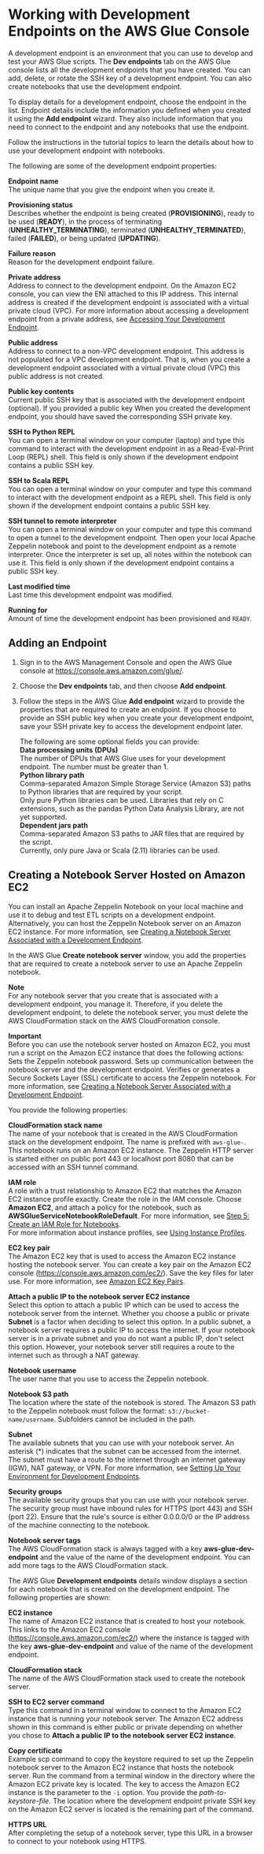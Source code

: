# Working with Development Endpoints on the AWS Glue Console<a name="console-development-endpoint"></a>

A development endpoint is an environment that you can use to develop and test your AWS Glue scripts\. The **Dev endpoints** tab on the AWS Glue console lists all the development endpoints that you have created\. You can add, delete, or rotate the SSH key of a development endpoint\. You can also create notebooks that use the development endpoint\.

To display details for a development endpoint, choose the endpoint in the list\. Endpoint details include the information you defined when you created it using the **Add endpoint** wizard\. They also include information that you need to connect to the endpoint and any notebooks that use the endpoint\.

Follow the instructions in the tutorial topics to learn the details about how to use your development endpoint with notebooks\.

The following are some of the development endpoint properties:

**Endpoint name**  
The unique name that you give the endpoint when you create it\.

**Provisioning status**  
Describes whether the endpoint is being created \(**PROVISIONING**\), ready to be used \(**READY**\), in the process of terminating \(**UNHEALTHY\_TERMINATING**\), terminated \(**UNHEALTHY\_TERMINATED**\), failed \(**FAILED**\), or being updated \(**UPDATING**\)\.

**Failure reason**  
Reason for the development endpoint failure\.

**Private address**  
Address to connect to the development endpoint\. On the Amazon EC2 console, you can view the ENI attached to this IP address\. This internal address is created if the development endpoint is associated with a virtual private cloud \(VPC\)\. For more information about accessing a development endpoint from a private address, see [Accessing Your Development Endpoint](dev-endpoint.md#dev-endpoint-elastic-ip)\.

**Public address**  
Address to connect to a non\-VPC development endpoint\. This address is not populated for a VPC development endpoint\. That is, when you create a development endpoint associated with a virtual private cloud \(VPC\) this public address is not created\.

**Public key contents**  
Current public SSH key that is associated with the development endpoint \(optional\)\. If you provided a public key When you created the development endpoint, you should have saved the corresponding SSH private key\.

**SSH to Python REPL**  
You can open a terminal window on your computer \(laptop\) and type this command to interact with the development endpoint in as a Read\-Eval\-Print Loop \(REPL\) shell\. This field is only shown if the development endpoint contains a public SSH key\.

**SSH to Scala REPL**  
You can open a terminal window on your computer and type this command to interact with the development endpoint as a REPL shell\. This field is only shown if the development endpoint contains a public SSH key\.

**SSH tunnel to remote interpreter**  
You can open a terminal window on your computer and type this command to open a tunnel to the development endpoint\. Then open your local Apache Zeppelin notebook and point to the development endpoint as a remote interpreter\. Once the interpreter is set up, all notes within the notebook can use it\. This field is only shown if the development endpoint contains a public SSH key\.

**Last modified time**  
Last time this development endpoint was modified\.

**Running for**  
Amount of time the development endpoint has been provisioned and `READY`\.

## Adding an Endpoint<a name="console-endpoint-wizard"></a>

1. Sign in to the AWS Management Console and open the AWS Glue console at [https://console\.aws\.amazon\.com/glue/](https://console.aws.amazon.com/glue/)\.

1. Choose the **Dev endpoints** tab, and then choose **Add endpoint**\.

1. Follow the steps in the AWS Glue **Add endpoint** wizard to provide the properties that are required to create an endpoint\. If you choose to provide an SSH public key when you create your development endpoint, save your SSH private key to access the development endpoint later\. 

   The following are some optional fields you can provide:  
**Data processing units \(DPUs\)**  
The number of DPUs that AWS Glue uses for your development endpoint\. The number must be greater than 1\.  
**Python library path**  
Comma\-separated Amazon Simple Storage Service \(Amazon S3\) paths to Python libraries that are required by your script\.  
Only pure Python libraries can be used\. Libraries that rely on C extensions, such as the pandas Python Data Analysis Library, are not yet supported\.  
**Dependent jars path**  
Comma\-separated Amazon S3 paths to JAR files that are required by the script\.  
Currently, only pure Java or Scala \(2\.11\) libraries can be used\.

## Creating a Notebook Server Hosted on Amazon EC2<a name="console-ec2-notebook-create"></a>

You can install an Apache Zeppelin Notebook on your local machine and use it to debug and test ETL scripts on a development endpoint\. Alternatively, you can host the Zeppelin Notebook server on an Amazon EC2 instance\. For more information, see [Creating a Notebook Server Associated with a Development Endpoint](dev-endpoint-notebook-server-considerations.md)\.

In the AWS Glue **Create notebook server** window, you add the properties that are required to create a notebook server to use an Apache Zeppelin notebook\.

**Note**  
For any notebook server that you create that is associated with a development endpoint, you manage it\. Therefore, if you delete the development endpoint, to delete the notebook server, you must delete the AWS CloudFormation stack on the AWS CloudFormation console\.

**Important**  
Before you can use the notebook server hosted on Amazon EC2, you must run a script on the Amazon EC2 instance that does the following actions:  
Sets the Zeppelin notebook password\.
Sets up communication between the notebook server and the development endpoint\.
Verifies or generates a Secure Sockets Layer \(SSL\) certificate to access the Zeppelin notebook\.
For more information, see [Creating a Notebook Server Associated with a Development Endpoint](dev-endpoint-notebook-server-considerations.md)\.

You provide the following properties: 

**CloudFormation stack name**  
The name of your notebook that is created in the AWS CloudFormation stack on the development endpoint\. The name is prefixed with `aws-glue-`\. This notebook runs on an Amazon EC2 instance\. The Zeppelin HTTP server is started either on public port 443 or localhost port 8080 that can be accessed with an SSH tunnel command\.

**IAM role**  
A role with a trust relationship to Amazon EC2 that matches the Amazon EC2 instance profile exactly\. Create the role in the IAM console\. Choose **Amazon EC2**, and attach a policy for the notebook, such as **AWSGlueServiceNotebookRoleDefault**\. For more information, see [Step 5: Create an IAM Role for Notebooks](create-an-iam-role-notebook.md)\.   
For more information about instance profiles, see [Using Instance Profiles](http://docs.aws.amazon.com/IAM/latest/UserGuide/id_roles_use_switch-role-ec2_instance-profiles.html)\.

**EC2 key pair**  
The Amazon EC2 key that is used to access the Amazon EC2 instance hosting the notebook server\. You can create a key pair on the Amazon EC2 console \([https://console\.aws\.amazon\.com/ec2/](https://console.aws.amazon.com/ec2/)\)\. Save the key files for later use\.  For more information, see [Amazon EC2 Key Pairs](http://docs.aws.amazon.com/AWSEC2/latest/UserGuide/ec2-key-pairs.html)\. 

**Attach a public IP to the notebook server EC2 instance**  
Select this option to attach a public IP which can be used to access the notebook server from the internet\. Whether you choose a public or private **Subnet** is a factor when deciding to select this option\. In a public subnet, a notebook server requires a public IP to access the internet\. If your notebook server is in a private subnet and you do not want a public IP, don't select this option\. However, your notebook server still requires a route to the internet such as through a NAT gateway\. 

**Notebook username**  
The user name that you use to access the Zeppelin notebook\.

**Notebook S3 path**  
The location where the state of the notebook is stored\. The Amazon S3 path to the Zeppelin notebook must follow the format: `s3://bucket-name/username`\. Subfolders cannot be included in the path\.

**Subnet**  
The available subnets that you can use with your notebook server\. An asterisk \(\*\) indicates that the subnet can be accessed from the internet\. The subnet must have a route to the internet through an internet gateway \(IGW\), NAT gateway, or VPN\.  For more information, see [Setting Up Your Environment for Development Endpoints](start-development-endpoint.md)\.

**Security groups**  
The available security groups that you can use with your notebook server\. The security group must have inbound rules for HTTPS \(port 443\) and SSH \(port 22\)\. Ensure that the rule's source is either 0\.0\.0\.0/0 or the IP address of the machine connecting to the notebook\.

**Notebook server tags**  
The AWS CloudFormation stack is always tagged with a key **aws\-glue\-dev\-endpoint** and the value of the name of the development endpoint\. You can add more tags to the AWS CloudFormation stack\.

The AWS Glue **Development endpoints** details window displays a section for each notebook that is created on the development endpoint\. The following properties are shown: 

**EC2 instance**  
The name of Amazon EC2 instance that is created to host your notebook\. This links to the Amazon EC2 console \([https://console\.aws\.amazon\.com/ec2/](https://console.aws.amazon.com/ec2/)\) where the instance is tagged with the key **aws\-glue\-dev\-endpoint** and value of the name of the development endpoint\. 

**CloudFormation stack**  
The name of the AWS CloudFormation stack used to create the notebook server\. 

**SSH to EC2 server command**  
Type this command in a terminal window to connect to the Amazon EC2 instance that is running your notebook server\. The Amazon EC2 address shown in this command is either public or private depending on whether you chose to **Attach a public IP to the notebook server EC2 instance**\.

**Copy certificate**  
Example scp command to copy the keystore required to set up the Zeppelin notebook server to the Amazon EC2 instance that hosts the notebook server\. Run the command from a terminal window in the directory where the Amazon EC2 private key is located\. The key to access the Amazon EC2 instance is the parameter to the `-i` option\. You provide the *path\-to\-keystore\-file*\. The location where the development endpoint private SSH key on the Amazon EC2 server is located is the remaining part of the command\.

**HTTPS URL**  
After completing the setup of a notebook server, type this URL in a browser to connect to your notebook using HTTPS\.